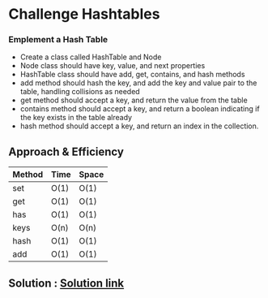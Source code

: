 # Challenge Hashtables
<!-- Description of the challenge -->
### Emplement a Hash Table
- Create a class called HashTable and Node
- Node class should have key, value, and next properties
- HashTable class should have add, get, contains, and hash methods
- add method should hash the key, and add the key and value pair to the table, handling collisions as needed
- get method should accept a key, and return the value from the table
- contains method should accept a key, and return a boolean indicating if the key exists in the table already
- hash method should accept a key, and return an index in the collection.

## Approach & Efficiency

|Method	|Time| 	Space|
|---|---|----|
|set	|O(1)|	O(1)|
|get|	O(1)|	O(1)|
|has|	O(1)|	O(1)|
|keys|	O(n)|	O(n)|
|hash|	O(1)|	O(1)|
|add|O(1)|O(1)   |

##  Solution : [Solution link](https://github.com/asfantala/data-structures-and-algorithms/blob/hashtable/hashtable/hashtable.py)

